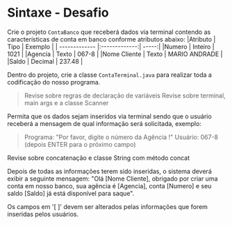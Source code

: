 # Sintaxe - Desafio

Crie o projeto `ContaBanco` que receberá dados via terminal contendo as características de conta em banco conforme atributos abaixo:
|Atributo     |	Tipo	| Exemplo       |
| ------------- |:-------------:| -----:|
|Numero	      | Inteiro	| 1021          |
|Agencia      |	Texto	| 067-8         |
|Nome Cliente |	Texto	| MARIO ANDRADE |
|Saldo	      | Decimal |	237.48      |


Dentro do projeto, crie a classe `ContaTerminal.java` para realizar toda a codificação do nosso programa.

>Revise sobre regras de declaração de variáveis
Revise sobre terminal, main args e a classe Scanner

Permita que os dados sejam inseridos via terminal sendo que o usuário receberá a mensagem de qual informação será solicitada, exemplo:

>Programa: "Por favor, digite o número da Agência !"
Usuário:  067-8   (depois ENTER para o próximo campo)

Revise sobre concatenação e classe String com método concat

Depois de todas as informações terem sido inseridas, o sistema deverá exibir a seguinte mensagem:
"Olá [Nome Cliente], obrigado por criar uma conta em nosso banco, sua agência é [Agencia], conta [Numero] e seu saldo [Saldo] já está disponível para saque".

Os campos em '[ ]' devem ser alterados pelas informações que forem inseridas pelos usuários.